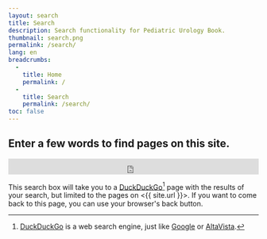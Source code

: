 ```yaml
---
layout: search
title: Search
description: Search functionality for Pediatric Urology Book.
thumbnail: search.png
permalink: /search/
lang: en
breadcrumbs:
  - 
    title: Home
    permalink: /
  - 
    title: Search
    permalink: /search/
toc: false
---
```


## Enter a few words to find pages on this site.

<iframe src="https://duckduckgo.com/search.html?site=pediatricurologybook.com&prefill=Search PediatricUrologyBook.com" style="overflow:hidden;margin:0;padding:0;width:100%;height:2rem;" frameborder="0"></iframe>

This search box will take you to a [DuckDuckGo](https://duckduckgo.com/)[^ddg]
page with the results of your search, but limited to the pages on
<{{ site.url }}>. If you want to come back to this page, you can use your browser's
back button.

[^ddg]:
    [DuckDuckGo](https://duckduckgo.com/) is a web search engine, just like
    [Google](https://www.google.com/) or
    [AltaVista](https://en.wikipedia.org/wiki/AltaVista).